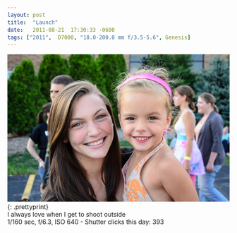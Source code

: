 ```yaml
---
layout: post
title:  "Launch"
date:   2011-08-21  17:30:33 -0600
tags: ["2011",  D7000, "18.0-200.0 mm f/3.5-5.6", Genesis]
---
```

![:title](/images/2011/2011_0821_D7K_0343.jpg)
{: .prettyprint}  
I always love when I get to shoot outside  
1/160 sec, f/6.3, ISO 640 - Shutter clicks this day: 393